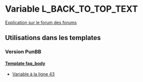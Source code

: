 # Variable L_BACK_TO_TOP_TEXT
[Explication sur le forum des forums](http://forum.forumactif.com/t294113-listing-des-variables#L_BACK_TO_TOP_TEXT)

## Utilisations dans les templates

### Version PunBB

#### [Template faq_body](punbb/faq_body.md)
* [Variable à la ligne 43](../punbb/faq_body.tpl#L43)